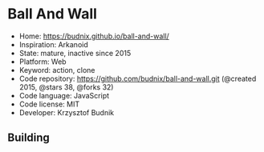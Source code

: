 # Ball And Wall

- Home: https://budnix.github.io/ball-and-wall/
- Inspiration: Arkanoid
- State: mature, inactive since 2015
- Platform: Web
- Keyword: action, clone
- Code repository: https://github.com/budnix/ball-and-wall.git (@created 2015, @stars 38, @forks 32)
- Code language: JavaScript
- Code license: MIT
- Developer: Krzysztof Budnik

## Building

